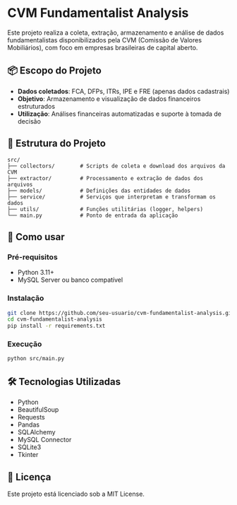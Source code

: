 # CVM Fundamentalist Analysis

Este projeto realiza a coleta, extração, armazenamento e análise de dados fundamentalistas disponibilizados pela CVM (Comissão de Valores Mobiliários), com foco em empresas brasileiras de capital aberto.

## 📦 Escopo do Projeto

- **Dados coletados**: FCA, DFPs, ITRs, IPE e FRE (apenas dados cadastrais)
- **Objetivo**: Armazenamento e visualização de dados financeiros estruturados
- **Utilização**: Análises financeiras automatizadas e suporte à tomada de decisão

## 🧱 Estrutura do Projeto

```
src/
├── collectors/        # Scripts de coleta e download dos arquivos da CVM
├── extractor/         # Processamento e extração de dados dos arquivos
├── models/            # Definições das entidades de dados
├── service/           # Serviços que interpretam e transformam os dados
├── utils/             # Funções utilitárias (logger, helpers)
└── main.py            # Ponto de entrada da aplicação
```

## 🚀 Como usar

### Pré-requisitos

- Python 3.11+
- MySQL Server ou banco compatível

### Instalação

```bash
git clone https://github.com/seu-usuario/cvm-fundamentalist-analysis.git
cd cvm-fundamentalist-analysis
pip install -r requirements.txt
```

### Execução

```bash
python src/main.py
```

## 🛠 Tecnologias Utilizadas

- Python
- BeautifulSoup
- Requests
- Pandas
- SQLAlchemy
- MySQL Connector
- SQLite3
- Tkinter

## 📄 Licença

Este projeto está licenciado sob a MIT License.
